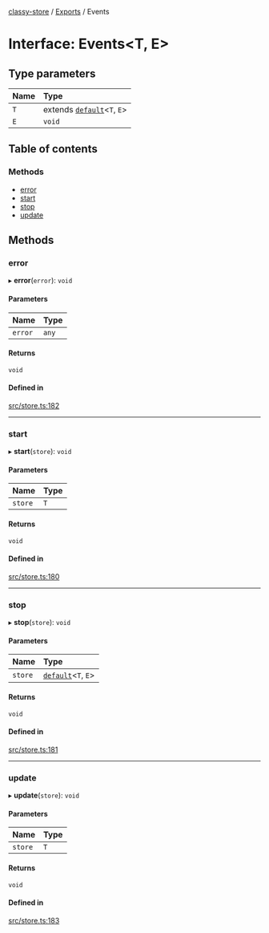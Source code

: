 [classy-store](../README.md) / [Exports](../modules.md) / Events

# Interface: Events<T, E\>

## Type parameters

| Name | Type |
| :------ | :------ |
| `T` | extends [`default`](../classes/default.md)<`T`, `E`\> |
| `E` | `void` |

## Table of contents

### Methods

- [error](Events.md#error)
- [start](Events.md#start)
- [stop](Events.md#stop)
- [update](Events.md#update)

## Methods

### error

▸ **error**(`error`): `void`

#### Parameters

| Name | Type |
| :------ | :------ |
| `error` | `any` |

#### Returns

`void`

#### Defined in

[src/store.ts:182](https://github.com/chanced/classy-store/blob/e54df1f/src/store.ts#L182)

___

### start

▸ **start**(`store`): `void`

#### Parameters

| Name | Type |
| :------ | :------ |
| `store` | `T` |

#### Returns

`void`

#### Defined in

[src/store.ts:180](https://github.com/chanced/classy-store/blob/e54df1f/src/store.ts#L180)

___

### stop

▸ **stop**(`store`): `void`

#### Parameters

| Name | Type |
| :------ | :------ |
| `store` | [`default`](../classes/default.md)<`T`, `E`\> |

#### Returns

`void`

#### Defined in

[src/store.ts:181](https://github.com/chanced/classy-store/blob/e54df1f/src/store.ts#L181)

___

### update

▸ **update**(`store`): `void`

#### Parameters

| Name | Type |
| :------ | :------ |
| `store` | `T` |

#### Returns

`void`

#### Defined in

[src/store.ts:183](https://github.com/chanced/classy-store/blob/e54df1f/src/store.ts#L183)
